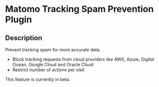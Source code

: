 # Matomo Tracking Spam Prevention Plugin

## Description

Prevent tracking spam for more accurate data.

* Block tracking requests from cloud providers like AWS, Azure, Digital Ocean, Google Cloud and Oracle Cloud
* Restrict number of actions per visit

This feature is currently in beta.